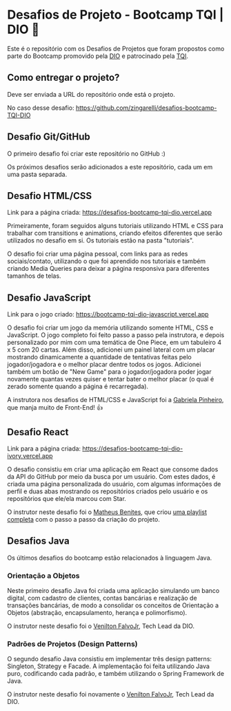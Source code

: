 # Desafios de Projeto - Bootcamp TQI | DIO 💯

Este é o repositório com os Desafios de Projetos que foram propostos como parte do Bootcamp promovido pela [DIO](https://www.dio.me) e patrocinado pela [TQI](https://www.tqi.com.br).

## Como entregar o projeto?
Deve ser enviada a URL do repositório onde está o projeto. 

No caso desse desafio: https://github.com/zingarelli/desafios-bootcamp-TQI-DIO

## Desafio Git/GitHub
O primeiro desafio foi criar este repositório no GitHub :)

Os próximos desafios serão adicionados a este repositório, cada um em uma pasta separada.

## Desafio HTML/CSS

Link para a página criada: https://desafios-bootcamp-tqi-dio.vercel.app

Primeiramente, foram seguidos alguns tutoriais utilizando HTML e CSS para trabalhar com transitions e animations, criando efeitos diferentes que serão utilizados no desafio em si. Os tutoriais estão na pasta "tutoriais".

O desafio foi criar uma página pessoal, com links para as redes sociais/contato, utilizando o que foi aprendido nos tutoriais e também criando Media Queries para deixar a página responsiva para diferentes tamanhos de telas. 

## Desafio JavaScript

Link para o jogo criado: https://bootcamp-tqi-dio-javascript.vercel.app

O desafio foi criar um jogo da memória utilizando somente HTML, CSS e JavaScript. O jogo completo foi feito passo a passo pela instrutora, e depois personalizado por mim com uma temática de One Piece, em um tabuleiro 4 x 5 com 20 cartas. Além disso, adicionei um painel lateral com um placar mostrando dinamicamente a quantidade de tentativas feitas pelo jogador/jogadora e o melhor placar dentre todos os jogos. Adicionei também um botão de "New Game" para o jogador/jogadora poder jogar novamente quantas vezes quiser e tentar bater o melhor placar (o qual é zerado somente quando a página é recarregada).

A instrutora nos desafios de HTML/CSS e JavaScript foi a [Gabriela Pinheiro](https://www.linkedin.com/in/gabrielapinheiro129/), que manja muito de Front-End! 👍

## Desafio React

Link para a página criada: https://desafios-bootcamp-tqi-dio-ivory.vercel.app

O desafio consistiu em criar uma aplicação em React que consome dados da API do GitHub por meio da busca por um usuário. Com estes dados, é criada uma página personalizada do usuário, com algumas informações de perfil e duas abas mostrando os repositórios criados pelo usuário e os repositórios que ele/ela marcou com Star.

O instrutor neste desafio foi o [Matheus Benites](https://www.linkedin.com/in/omatheusbenites/), que criou [uma playlist completa](https://www.youtube.com/watch?v=F1HqLD6TgCw&list=PLTv2Rbwcr_Cru7KIHcffE1Shg9X9Eix7a) com o passo a passo da criação do projeto.

## Desafios Java 
Os últimos desafios do bootcamp estão relacionados à linguagem Java.

### Orientação a Objetos
Neste primeiro desafio Java foi criada uma aplicação simulando um banco digital, com cadastro de clientes, contas bancárias e realização de transações bancárias, de modo a consolidar os conceitos de Orientação a Objetos (abstração, encapsulamento, herança e polimorfismo).

O instrutor neste desafio foi o [Venilton FalvoJr](https://www.linkedin.com/in/falvojr/), Tech Lead da DIO.

### Padrões de Projetos (Design Patterns)

O segundo desafio Java consistiu em implementar três design patterns: Singleton, Strategy e Facade. A implementação foi feita utilizando Java puro, codificando cada padrão, e também utilizando o Spring Framework de Java. 

O instrutor neste desafio foi novamente o [Venilton FalvoJr](https://www.linkedin.com/in/falvojr/), Tech Lead da DIO.